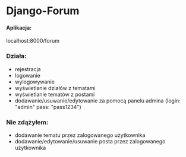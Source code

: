 # Django-Forum
#### Aplikacja:
 localhost:8000/forum

### Działa:
* rejestracja
* logowanie
* wylogowywanie
* wyświetlanie działów z tematami
* wyświetlanie tematów z postami
* dodawanie/usuwanie/edytowanie za pomocą panelu admina (login: "admin" pass: "pass1234")

### Nie zdążyłem:
* dodawanie tematu przez zalogowanego użytkownika
* dodawanie/edytowanie/usuwanie posta przez zalogowanego użytkownika
